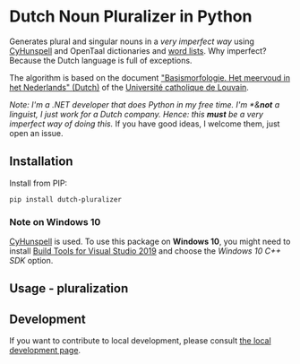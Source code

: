 # Dutch Noun Pluralizer in Python

Generates plural and singular nouns in a _very imperfect way_ using <a href="https://github.com/MSeal/cython_hunspell">CyHunspell</a> and OpenTaal dictionaries and <a href="https://github.com/OpenTaal/opentaal-wordlist">word lists</a>. Why imperfect? Because the Dutch language is full of exceptions.

The algorithm is based on the document <a href="https://sites.uclouvain.be/gramlink/Gramlink-NL/morfologie/pdf/m_nl_02_subst_03_meervoud.pdf">"Basismorfologie. Het meervoud in het Nederlands" (Dutch)</a> of the <a href="https://uclouvain.be/en/index.html">Université catholique de Louvain</a>.

_Note: I'm a .NET developer that does Python in my free time. I'm *&**not** a linguist, I just work for a Dutch company. Hence: this **must** be a very imperfect way of doing this._ If you have good ideas, I welcome them, just open an issue.

## Installation
Install from PIP:
```
pip install dutch-pluralizer
```

### Note on Windows 10
<a href="https://github.com/MSeal/cython_hunspell">CyHunspell</a> is used. To use this package on **Windows 10**, you might need to install <a href="https://visualstudio.microsoft.com/downloads/#build-tools-for-visual-studio-2019">Build Tools for Visual Studio 2019</a> and choose the _Windows 10 C++ SDK_ option.

## Usage - pluralization



## Development
If you want to contribute to local development, please consult <a href="">the local development page</a>.


